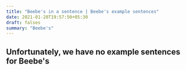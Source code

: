 ```yaml
---
title: "Beebe's in a sentence | Beebe's example sentences"
date: 2021-01-20T19:57:50+05:30
draft: falses
summary: "Beebe's"
---
```

## Unfortunately, we have no example sentences for Beebe's                 
